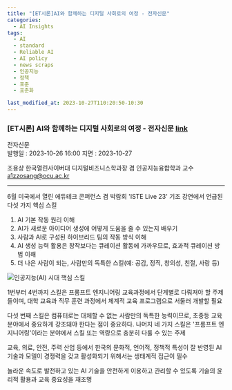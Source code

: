 ```yaml
---
title: "[ET시론]AI와 함께하는 디지털 사회로의 여정 - 전자신문"
categories:
  - AI Insights
tags:
  - AI
  - standard
  - Reliable AI
  - AI policy
  - news scraps
  - 인공지능
  - 정책
  - 표준
  - 표준화

last_modified_at: 2023-10-27T110:20:50-10:30
---
```


### [ET시론] AI와 함께하는 디지털 사회로의 여정 - 전자신문 [link](https://www.etnews.com/20231026000015)


전자신문 <br>
발행일 : 2023-10-26 16:00 지면 : 2023-10-27

조용상 한국열린사이버대 디지털비즈니스학과장 겸 인공지능융합학과 교수 <br>
a1zzosang@ocu.ac.kr

_______________

6월 미국에서 열린 에듀테크 콘퍼런스 겸 박람회 'ISTE Live 23' 기조 강연에서 언급된 다섯 가지 핵심 스킬
  1. AI 기본 작동 원리 이해 
  2. AI가 새로운 아이디어 생성에 어떻게 도움을 줄 수 있는지 배우기 
  3. 사람과 AI로 구성된 하이브리드 팀의 작동 방식 이해 
  4. AI 생성 능력 활용은 창작보다는 큐레이션 활동에 가까우므로, 효과적 큐레이션 방법 이해 
  5. 더 나은 사람이 되는, 사람만의 독특한 스킬(예: 공감, 정직, 창의성, 친절, 사랑 등)

  ![인공지능(AI) 시대 핵심 스킬](https://img.etnews.com/news/article/2023/10/25/news-t.v1.20231025.eace5b3829d24d188ad16dde6f65e53a_P1.png)

1번부터 4번까지 스킬은 프롬프트 엔지니어링 교육과정에서 단계별로 다뤄져야 할 주제들이며, 대학 교육과 직무 훈련 과정에서 체계적 교육 프로그램으로 서둘러 개발할 필요

다섯 번째 스킬은 컴퓨터로는 대체할 수 없는 사람만의 독특한 능력이므로, 초중등 교육 분야에서 중요하게 강조돼야 한다는 점이 중요하다. 나머지 네 가지 스킬은 '프롬프트 엔지니어링'이라는 분야에서 스킬 또는 역량으로 충분히 다룰 수 있는 주제


교육, 의료, 안전, 주력 산업 등에서 한국의 문화적, 언어적, 정책적 특성이 잘 반영된 AI 기술과 모델이 경쟁력을 갖고 활성화되기 위해서는 생태계적 접근이 필수

놀라운 속도로 발전하고 있는 AI 기술을 안전하게 이용하고 관리할 수 있도록 기술의 윤리적 활용과 교육 중요성을 재조명



